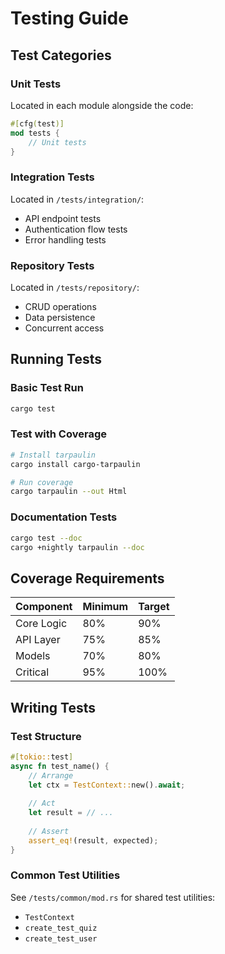 # Testing Guide

## Test Categories

### Unit Tests

Located in each module alongside the code:

```rust
#[cfg(test)]
mod tests {
    // Unit tests
}
```

### Integration Tests

Located in `/tests/integration/`:

- API endpoint tests
- Authentication flow tests
- Error handling tests

### Repository Tests

Located in `/tests/repository/`:

- CRUD operations
- Data persistence
- Concurrent access

## Running Tests

### Basic Test Run

```bash
cargo test
```

### Test with Coverage

```bash
# Install tarpaulin
cargo install cargo-tarpaulin

# Run coverage
cargo tarpaulin --out Html
```

### Documentation Tests

```bash
cargo test --doc
cargo +nightly tarpaulin --doc
```

## Coverage Requirements

| Component    | Minimum | Target |
|-------------|---------|---------|
| Core Logic  | 80%     | 90%     |
| API Layer   | 75%     | 85%     |
| Models      | 70%     | 80%     |
| Critical    | 95%     | 100%    |

## Writing Tests

### Test Structure

```rust
#[tokio::test]
async fn test_name() {
    // Arrange
    let ctx = TestContext::new().await;
    
    // Act
    let result = // ...
    
    // Assert
    assert_eq!(result, expected);
}
```

### Common Test Utilities

See `/tests/common/mod.rs` for shared test utilities:

- `TestContext`
- `create_test_quiz`
- `create_test_user`

